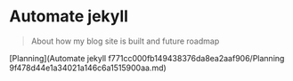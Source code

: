 # Automate jekyll

> About how my blog site is built and future roadmap
> 

[Planning](Automate jekyll f771cc000fb149438376da8ea2aaf906/Planning 9f478d44e1a34021a146c6a1515900aa.md)
